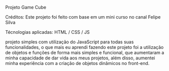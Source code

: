 Projeto Game Cube

Créditos: Este projeto foi feito com base em um mini curso no canal Felipe Silva

Técnologias aplicadas: HTML / CSS / JS

projeto simples com utilização do JavaScript para todas suas funcionalidades, o que mais eu aprendi fazendo
este projeto foi a utilização de objetos e funções de forma mais simples e funcional, que aumentaram a minha
capacidade de dar vida aos meus projetos, além disso, aumentei minha experiência com a criação de objetos dinâmicos no front-end.